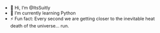 - 👋 Hi, I’m @ItsSuitly
- 🌱 I’m currently learning Python
- ⚡ Fun fact: Every second we are getting closer to the inevitable heat death of the universe... run.

<!---
ItsSuitly/ItsSuitly is a ✨ special ✨ repository because its `README.md` (this file) appears on your GitHub profile.
You can click the Preview link to take a look at your changes.
--->
